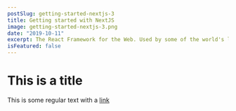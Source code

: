 ```yaml
---
postSlug: getting-started-nextjs-3
title: Getting started with NextJS
image: getting-started-nextjs-3.png
date: "2019-10-11"
excerpt: The React Framework for the Web. Used by some of the world's largest companies, Next.js enables you to create full-stack Web applications by extending the latest React features, and integrating powerful Rust-based JavaScript tooling for the fastest builds.
isFeatured: false
---
```


# This is a title

This is some regular text with a [link](https://google.com)
